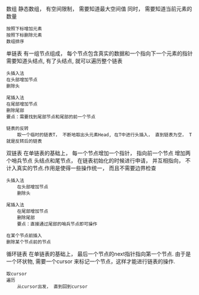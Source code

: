 数组
    静态数组， 有空间限制， 需要知道最大空间值
    同时， 需要知道当前元素的数量

    按照下标增加元素
    按照下标删除元素
    数组排序

单链表
    有一组节点组成， 每个节点包含真实的数据和一个指向下一个元素的指针
    需要知道头结点, 有了头结点, 就可以遍历整个链表

    头插入法
    在头部增加节点
    删除头

    尾插入法
    在尾部增加节点
    删除尾部
    要点：需要找到尾部节点和尾部的前一个节点

    链表的反转
        取一个临时的链表T， 不断地取出头元素Head, 在T中进行头插入， 直到链表为空， T就是反转后的链表

双链表
    在单链表的基础上， 每一个节点增加一个指针， 指向前一个节点
    增加两个哨兵节点 头结点和尾节点， 在链表初始化的时候进行申请， 并互相指向， 不计入真实的节点.作用是使得一些操作统一， 而且不需要边界检查

    头插入法
        在头部增加节点
        删除头

    尾插入法
        在尾部增加节点
        删除尾部
        要点：直接通过尾部的哨兵节点即可操作

    在某个节点前插入
    删除某个节点前的节点

循环链表
    在单链表的基础上， 最后一个节点的next指针指向第一个节点.
    由于是一个环状物, 需要一个cursor 来标记一个节点，这样才能进行链表的操作.

    取cursor
    遍历
        从cursor出发， 直到回到cursor
